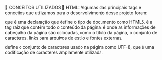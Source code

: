 
📑 CONCEITOS UTILIZADOS
🔴 HTML:
Algumas das principais tags e conceitos que utilizamos para o desenvolvimento desse projeto foram:

<!DOCTYPE html> que é uma declaração que define o tipo de documento como HTML5.

<html> é a tag raiz que contém todo o conteúdo da página.

<head> é onde as informações de cabeçalho da página são colocadas, como o título da página, o conjunto de caracteres, links para arquivos de estilo e fontes externas.

<meta charset="UTF-8"> define o conjunto de caracteres usado na página como UTF-8, que é uma codificação de caracteres amplamente utilizada.

<title> define o título da página, que geralmente é exibido na guia do navegador.

<link> é usado para importar arquivos de estilo externos e fontes da web.

<body> é onde todo o conteúdo visível da página é colocado, como texto, imagens e elementos interativos.

<nav> define uma seção de navegação, como um menu de navegação.

<div> é uma tag genérica usada para agrupar outros elementos e criar contêineres de layout.

<h2> - Define um cabeçalho de segundo nível.

<p> - Define um parágrafo de texto.

<i> - Define um elemento de texto em itálico.

<hr> - Define uma linha horizontal.

<b> - Define um texto em negrito.

id - Define um identificador exclusivo para um elemento.

<br> - Define uma quebra de linha.

<span> - Define um pequeno trecho de texto.

fa - É a classe de ícones do Font Awesome.

w3 - É a classe de estilo do W3CSS.

style.css - É o nome do arquivo CSS externo.

<footer> define a seção de rodapé da página.

🔴 CSS:
w3-twothird: define um elemento com largura de dois terços do contêiner pai.
w3-container: define um contêiner com largura máxima de 1170 pixels e centralizado horizontalmente.
w3-center: centraliza o conteúdo horizontalmente dentro de um elemento.
w3-card: cria um elemento com sombra que se assemelha a um cartão.
fa: aplica estilos aos ícones da fonte Awesome.
Propriedades CSS utilizadas no exemplo:

color: define a cor do texto.
background-color: define a cor de fundo do elemento.
font-size: define o tamanho da fonte.
padding: define o preenchimento interno do elemento.
margin: define a margem externa do elemento.
text-align: define o alinhamento horizontal do texto.
box-shadow: cria uma sombra ao redor do elemento.
display: define o tipo de exibição do elemento (por exemplo, block, inline, flex, etc).
border-radius: define o raio dos cantos do elemento.
Outros conceitos CSS:

Definição Seletores Id e Class: O seletor de ID é indicado pelo caractere '#' seguido pelo nome do ID do elemento HTML. O seletor de classe é indicado pelo caractere '.' seguido pelo nome da classe do elemento HTML.
Font Awesome: é uma biblioteca de ícones vetoriais que podem ser personalizados com CSS. É comumente usado para adicionar ícones a sites e aplicativos da web.
Box model: é um conceito fundamental do CSS que define como um elemento HTML é renderizado. Cada elemento é composto por conteúdo, preenchimento, borda e margem, que juntos formam o "modelo de caixa" do elemento.
Responsividade: é a capacidade de um site ou aplicativo da web de se adaptar a diferentes tamanhos de tela e dispositivos, proporcionando uma experiência de usuário consistente em todos eles. No exemplo, a classe .w3-twothird é usada para definir a largura de um elemento em dois terços do contêiner pai, tornando-o responsivo em telas de diferentes tamanhos.
📚 DICIONÁRIO FRONTEND
🔴 HTML:

<!DOCTYPE html> - Define o tipo de documento como HTML
<html> - Inicia o documento HTML
<head> - Início do cabeçalho
<meta> - Define o conjunto de caracteres como UTF-8
<title> - Define o título da página
<link> - Importa o arquivo de estilo externo
<body> - Define o corpo do documento HTML
<nav> - Define a barra de navegação da página
<div> - Cria um elemento de divisão genérico
<img> - Define uma imagem a ser exibida
<button> - Cria um botão clicável
🔴 CI / CD - CI (Integração Contínua) e CD (Entrega Contínua)
O CI e CD são duas práticas essenciais para a área de desenvolvimento de software, pois, eles tem como objetivo facilitar e agilizar o processo de entrega de software de qualidade.

CI é um processo em que desenvolvedores integram o código que estão trabalhando com frequência em um repositório compartilhado, o que permite que o código seja testado automaticamente assim que é integrado. Isso ajuda a garantir que o código funcione corretamente e que não haja conflitos com outras partes do sistema.

Já o CD é um processo que visa automatizar a entrega do software em produção de forma contínua, assim que o código passa por todos os testes necessários. Isso permite que as alterações no software sejam entregues rapidamente e de forma confiável.

Em resumo, CI e CD são práticas que ajudam a garantir a qualidade do software e a agilizar o processo de entrega, tornando-o mais confiável e eficiente.

🔴 Github Pages
O GitHub Pages é um serviço de hospedagem de sites estáticos oferecido pelo GitHub. Ele permite que você crie um site estático usando HTML, CSS e JavaScript e hospede-o diretamente em um repositório do GitHub.

O GitHub Pages é frequentemente usado por desenvolvedores e equipes de desenvolvimento para hospedar documentação de projetos, sites pessoais, blogs e portfólios. Ele é fácil de configurar e pode ser usado gratuitamente, com opções para personalizar o domínio do site e usar temas predefinidos para criar rapidamente um site atraente.

Além disso, o GitHub Pages também suporta Jekyll, um gerador de sites estáticos que permite que você crie um site mais complexo com menos esforço, oferecendo recursos como geração automática de páginas e layouts.

Saiba mais sobre HTML, Emojis:

Sobre html: https://developer.mozilla.org/pt-BR/docs/Web/HTML

Emojis: https://www.w3schools.com/charsets/ref_emoji.asp

About
Template de Currículo (Referência W3C)

Topics
Resources
 Readme
Stars
 0 stars
Watchers
 0 watching
Forks
 654 forks
Releases
No releases published
Create a new release
Packages
No packages published
Publish your first package
Environments 1
 github-pages Active
Languages
HTML
100.0%
Footer
© 2023 GitHub, Inc.
Footer navigation
Terms
Privacy
Security
Status
Docs
Contact GitHub
Pricing
API
Training
Blog
About
